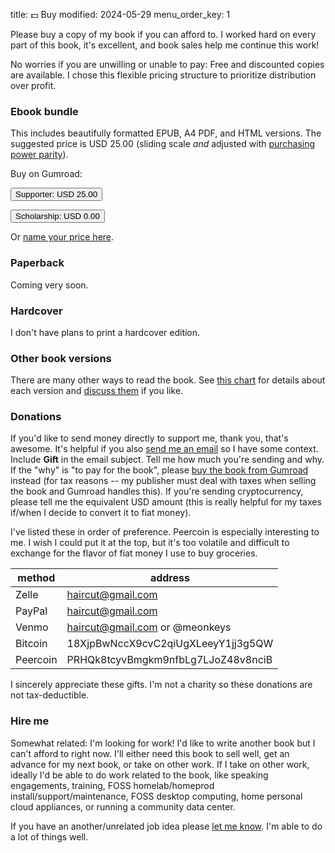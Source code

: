 title: 💵 Buy
modified: 2024-05-29
menu_order_key: 1

Please buy a copy of my book if you can afford to.
I worked hard on every part of this book, it's excellent, and book sales help me continue this work!

No worries if you are unwilling or unable to pay: Free and discounted copies are available.
I chose this flexible pricing structure to prioritize distribution over profit.

### Ebook bundle

This includes beautifully formatted EPUB, A4 PDF, and HTML versions.
The suggested price is USD 25.00 (sliding scale *and* adjusted with [purchasing power parity](https://help.gumroad.com/article/327-purchasing-power-parity)).

Buy on Gumroad:

<a href="https://app.gumroad.com/checkout?product=ytngr&option=4ymYtQpoQGxnNCS30-PCTg==&quantity=1&price=2500"><button>Supporter: USD 25.00</button></a>

<a href="https://app.gumroad.com/checkout?product=ytngr&option=6rbC0iSQuez1GyQ7Px_JSw==&quantity=1&price=0"><button>Scholarship: USD 0.00</button></a>

Or [name your price here](https://meonkeys.gumroad.com/l/shb).

### Paperback

Coming very soon.

### Hardcover

I don't have plans to print a hardcover edition.

### Other book versions

There are many other ways to read the book.
See [this chart](https://github.com/meonkeys/shb#%EF%B8%8F-book-formats) for details about each version and [discuss them](https://help.selfhostbook.com/t/read) if you like.

### Donations

If you'd like to send money directly to support me, thank you, that's awesome.
It's helpful if you also [send me an email]({filename}/pages/contact.md) so I have some context.
Include **Gift** in the email subject.
Tell me how much you're sending and why.
If the "why" is "to pay for the book", please [buy the book from Gumroad](https://meonkeys.gumroad.com/l/shb) instead (for tax reasons -- my publisher must deal with taxes when selling the book and Gumroad handles this).
If you're sending cryptocurrency, please tell me the equivalent USD amount (this is really helpful for my taxes if/when I decide to convert it to fiat money).

I've listed these in order of preference.
Peercoin is especially interesting to me.
I wish I could put it at the top, but it's too volatile and difficult to exchange for the flavor of fiat money I use to buy groceries.

| method   | address                            |
|----------|------------------------------------|
| Zelle    | haircut@gmail.com                  |
| PayPal   | haircut@gmail.com                  |
| Venmo    | haircut@gmail.com or @meonkeys     |
| Bitcoin  | 18XjpBwNccX9cvC2qiUgXLeeyY1jj3g5QW |
| Peercoin | PRHQk8tcyvBmgkm9nfbLg7LJoZ48v8nciB |

I sincerely appreciate these gifts.
I'm not a charity so these donations are not tax-deductible.

### Hire me

Somewhat related: I'm looking for work!
I'd like to write another book but I can't afford to right now.
I'll either need this book to sell well, get an advance for my next book, or take on other work.
If I take on other work, ideally I'd be able to do work related to the book, like speaking engagements, training, FOSS homelab/homeprod install/support/maintenance, FOSS desktop computing, home personal cloud appliances, or running a community data center.

If you have an another/unrelated job idea please [let me know]({filename}/pages/contact.md).
I'm able to do a lot of things well.
